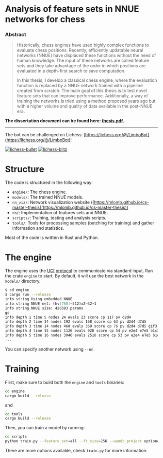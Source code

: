 # Analysis of feature sets in NNUE networks for chess

### **Abstract**

> Historically, chess engines have used highly complex functions to evaluate chess positions. Recently, efficiently updatable neural networks (NNUE) have displaced these functions without the need of human knowledge. The input of these networks are called feature sets and they take advantage of the order in which positions are evaluated in a depth-first search to save computation.
> 
> In this thesis, I develop a classical chess engine, where the evaluation function is replaced by a NNUE network trained with a pipeline created from scratch. The main goal of this thesis is to test novel feature sets that can improve performance. Additionally, a way of training the networks is tried using a method proposed years ago but with a higher volume and quality of data available in the post-NNUE era.

**The dissertation document can be found here: [thesis.pdf](https://mlomb.github.io/cs-master-thesis-doc/thesis.pdf).**

----

The bot can be challenged on Lichess: [https://lichess.org/@/LimboBot](https://lichess.org/@/LimboBot)!

[![lichess-bullet](https://lichess-shield.vercel.app/api?username=LimboBot&format=bullet)](https://lichess.org/@/LimboBot/perf/bullet)
[![lichess-blitz](https://lichess-shield.vercel.app/api?username=LimboBot&format=blitz)](https://lichess.org/@/LimboBot/perf/blitz)

# Structure

The code is structured in the following way:

- `engine/`: The chess engine.
- `models/`: The trained NNUE models.
- `nn_viz/`: Network visualization website ([https://mlomb.github.io/cs-master-thesis](https://mlomb.github.io/cs-master-thesis))
- `nn/`: Implementation of features sets and NNUE.
- `scripts/`: Training, testing and analysis scripts.
- `tools/`: Tools for processing samples (batching for training) and gather information and statistics.

Most of the code is written in Rust and Python.

# The engine

The engine uses the [UCI protocol](https://www.shredderchess.com/chess-features/uci-universal-chess-interface.html) to communicate via standard input. Run the crate `engine` to start. By default, it will use the best network in the `models/` directory.

```bash
$ cd engine
$ cargo run --release
info string Using embedded NNUE
info string NNUE net: (hv[768]→512)x2→32→1
info string NNUE size: 426593 params
go
info depth 1 time 5 nodes 24 evals 23 score cp 117 pv d2d4 
info depth 2 time 14 nodes 192 evals 168 score cp 63 pv d2d4 d7d5 
info depth 3 time 14 nodes 460 evals 369 score cp 76 pv d2d4 d7d5 g1f3 
info depth 4 time 15 nodes 1126 evals 928 score cp 54 pv e2e4 e7e5 b1c3 b8c6 
info depth 5 time 16 nodes 3046 evals 2518 score cp 53 pv e2e4 e7e5 b1c3 b8c6 g1f3 
...
```

You can specify another network using `--nn`.

# Training

First, make sure to build both the `engine` and `tools` binaries:

```bash
cd engine
cargo build --release
```

and

```bash
cd tools
cargo build --release
```

Then, you can train a model by running:

```bash
cd scripts
python train.py --feature_set=all --ft_size=256 --wandb_project optional_project_name
```

There are more options available, check `train.py` for more information.